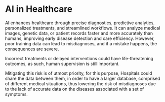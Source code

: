 # AI in Healthcare

AI enhances healthcare through precise diagnostics, predictive analytics, personalized treatments, and streamlined workflows. It can analyze medical images, genetic data, or patient records faster and more accurately than humans, improving early disease detection and care efficiency. However, poor training data can lead to misdiagnoses, and if a mistake happens, the consequences are severe.

Incorrect treatments or delayed interventions could have life-threatening outcomes, as such, human supervision is still important.

Mitigating this risk is of utmost priority, for this purpose, Hospitals could share the data between them, in order to have a larger database, comprised of different medical situations, thus lowering the risk of misdiagnoses due to the lack of accurate data on the diseases associated with a set of symptoms.
